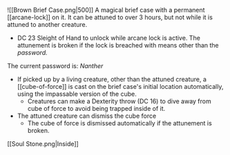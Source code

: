 ![[Brown Brief Case.png|500]]
A magical brief case with a permanent [[arcane-lock]] on it. It can be attuned to over 3 hours, but not while it is attuned to another creature.
- DC 23 Sleight of Hand to unlock while arcane lock is active.
The attunement is broken if the lock is breached with means other than the *password.*

The current password is: *Nanther*

- If picked up by a living creature, other than the attuned creature, a [[cube-of-force]] is cast on the brief case's initial location automatically, using the impassable version of the cube.
	- Creatures can make a Dexterity throw (DC 16) to dive away from cube of force to avoid being trapped inside of it.
- The attuned creature can dismiss the cube force 
	- The cube of force is dismissed automatically if the attunement is broken.

[[Soul Stone.png|Inside]]